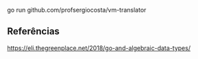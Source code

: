 go run github.com/profsergiocosta/vm-translator


## Referências

https://eli.thegreenplace.net/2018/go-and-algebraic-data-types/
